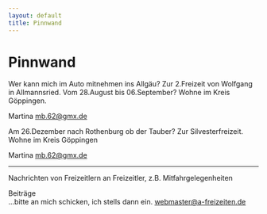 ```yaml
---
layout: default
title: Pinnwand
---
```

# Pinnwand
 
Wer kann mich im Auto mitnehmen ins Allgäu?
Zur 2.Freizeit von Wolfgang in Allmannsried.
Vom 28.August bis 06.September?
Wohne im Kreis Göppingen.
 
Martina
<mb.62@gmx.de>

Am 26.Dezember nach Rothenburg ob der Tauber?
Zur Silvesterfreizeit.
Wohne im Kreis Göppingen

Martina
<mb.62@gmx.de>

--------------------------------------------------------------------

Nachrichten von Freizeitlern an Freizeitler, z.B.
Mitfahrgelegenheiten

Beiträge<br>
...bitte an mich schicken, ich stells dann ein.
<webmaster@a-freizeiten.de>

